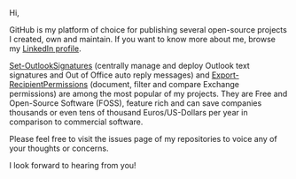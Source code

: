 Hi,

GitHub is my platform of choice for publishing several open-source projects I created, own and maintain. If you want to know more about me, browse my [LinkedIn profile](https://at.linkedin.com/in/gruberma).


[Set-OutlookSignatures](https://github.com/GruberMarkus/Set-OutlookSignatures) (centrally manage and deploy Outlook text signatures and Out of Office auto reply messages) and [Export-RecipientPermissions](https://github.com/GruberMarkus/Export-RecipientPermissions) (document, filter and compare Exchange permissions) are among the most popular of my projects.
They are Free and Open-Source Software (FOSS), feature rich and can save companies thousands or even tens of thousand Euros/US-Dollars per year in comparison to commercial software.

<!--If you consider sponsoring or are looking for consulting, please visit any of my repositories and click the sponsor button, click [here](https://github.com/sponsors/GruberMarkus), or contact me for consulting and project work.-->

Please feel free to visit the issues page of my repositories to voice any of your thoughts or concerns.

I look forward to hearing from you!
